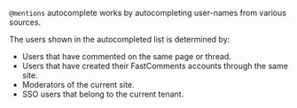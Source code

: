 `@mentions` autocomplete works by autocompleting user-names from various sources.

The users shown in the autocompleted list is determined by:

- Users that have commented on the same page or thread.
- Users that have created their FastComments accounts through the same site.
- Moderators of the current site.
- SSO users that belong to the current tenant.
